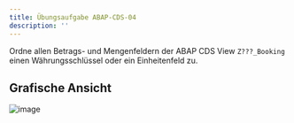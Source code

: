 ```yaml
---
title: Übungsaufgabe ABAP-CDS-04
description: ''
---
```


Ordne allen Betrags- und Mengenfeldern der ABAP CDS View `Z???_Booking` einen Währungsschlüssel oder ein Einheitenfeld zu.

## Grafische Ansicht
![image](https://user-images.githubusercontent.com/47243617/204781065-25d749f5-ab96-4f96-8031-5ce2eaa54bbb.png)
